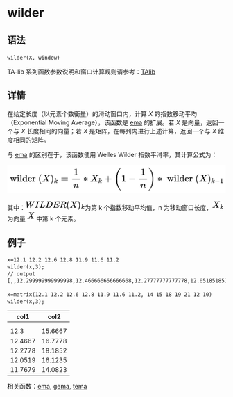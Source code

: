 # wilder

## 语法

`wilder(X, window)`

TA-lib 系列函数参数说明和窗口计算规则请参考：[TAlib](../themes/TAlib.md)

## 详情

在给定长度（以元素个数衡量）的滑动窗口内，计算 *X* 的指数移动平均（Exponential Moving
Average），该函数是 [ema](../e/ema.md) 的扩展。若 *X* 是向量，返回一个与
*X* 长度相同的向量；若 *X* 是矩阵，在每列内进行上述计算，返回一个与 *X* 维度相同的矩阵。

与 [ema](../e/ema.md) 的区别在于，该函数使用 Welles Wilder
指数平滑率，其计算公式为：

![wilderXk](../../images/wilderxk.png)

其中：![wilderXk](../../images/wilderxk_name.png)为第 k
个指数移动平均值，n 为移动窗口长度，![Xk](../../images/xk.png) 为向量
![X](../../images/x.png) 中第 k 个元素。

## 例子

```
x=12.1 12.2 12.6 12.8 11.9 11.6 11.2
wilder(x,3);
// output
[,,12.299999999999998,12.466666666666668,12.27777777777778,12.051851851851854,11.767901234567903]

x=matrix(12.1 12.2 12.6 12.8 11.9 11.6 11.2, 14 15 18 19 21 12 10)
wilder(x,3);
```

| col1 | col2 |
| --- | --- |
|  |  |
|  |  |
| 12.3 | 15.6667 |
| 12.4667 | 16.7778 |
| 12.2778 | 18.1852 |
| 12.0519 | 16.1235 |
| 11.7679 | 14.0823 |

相关函数：[ema](../e/ema.md), [gema](../g/gema.md), [tema](../t/tema.md)

